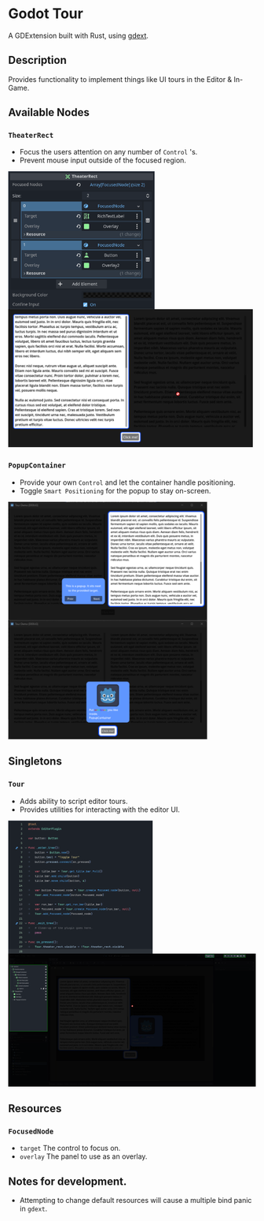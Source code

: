 # Godot Tour
A GDExtension built with Rust, using [gdext](https://github.com/godot-rust/gdext).

## Description
Provides functionality to implement things like UI tours in the Editor & In-Game.

## Available Nodes
### `TheaterRect`

- Focus the users attention on any number of `Control` 's.
- Prevent mouse input outside of the focused region.

<img src="docs/images/TheaterRect-Inspector.png" height="280px" align="left">
<img src="docs/images/TheaterRect.png" height="280px">

### `PopupContainer`

- Provide your own `Control` and let the container handle positioning.
- Toggle `Smart Positioning` for the popup to stay on-screen.

<img src="docs/images/PopupContainer.png" width="405px" align="left">
<img src="docs/images/PopupContainer2.png" width="405px">

## Singletons
### `Tour`
- Adds ability to script editor tours.
- Provides utilities for interacting with the editor UI.

<img src="docs/images/CustomTour-EditorPlugin.png" height="270px" align="left">
<img src="docs/images/CustomTour.png" height="270px">

## Resources
### `FocusedNode`
- `target` The control to focus on.
- `overlay` The panel to use as an overlay.

## Notes for development.
- Attempting to change default resources will cause a multiple bind panic in `gdext`.
